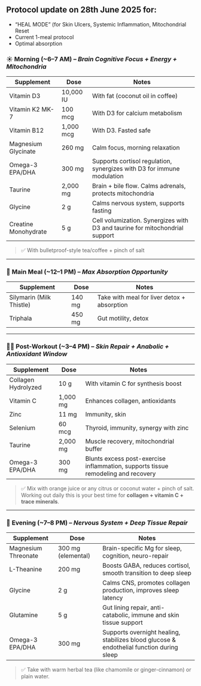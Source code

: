 ## Protocol update on 28th June 2025 for:

* “HEAL MODE” (for Skin Ulcers, Systemic Inflammation, Mitochondrial Reset
* Current 1-meal protocol
* Optimal absorption

### ☀️ **Morning (\~6–7 AM)** – *Brain Cognitive Focus + Energy + Mitochondria*

| Supplement            | Dose         | Notes                                                                         |
| --------------------- | ------------ | ----------------------------------------------------------------------------- |
| Vitamin D3            | 10,000 IU    | With fat (coconut oil in coffee)                                              |
| Vitamin K2 MK-7       | 100 mcg      | With D3 for calcium metabolism                                                |
| Vitamin B12           | 1,000 mcg    | With D3. Fasted safe                                                          |
| Magnesium Glycinate   | 260 mg       | Calm focus, morning relaxation                                                |
| Omega-3 EPA/DHA       | 300 mg       | Supports cortisol regulation, synergizes with D3 for immune modulation        |
| Taurine               | 2,000 mg     | Brain + bile flow. Calms adrenals, protects mitochondria                      |
| Glycine               | 2 g          | Calms nervous system, supports fasting                                        |
| Creatine Monohydrate  | 5 g          | Cell volumization. Synergizes with D3 and taurine for mitochondrial support   |

> ✅ With bulletproof-style tea/coffee + pinch of salt

---

### 🍲 **Main Meal (\~12–1 PM)** – *Max Absorption Opportunity*

| Supplement                   | Dose   | Notes                                                 |
| ---------------------------- | ------ | ----------------------------------------------------- |
| Silymarin (Milk Thistle)     | 140 mg | Take with meal for liver detox + absorption           |
| Triphala                     | 450 mg | Gut motility, detox                                   |

---

### 🏋️‍♂️ **Post-Workout (\~3–4 PM)** – *Skin Repair + Anabolic + Antioxidant Window*

| Supplement          | Dose     | Notes                                                                             |
| ------------------- | -------- | --------------------------------------------------------------------------------- |
| Collagen Hydrolyzed | 10 g     | With vitamin C for synthesis boost                                                |
| Vitamin C           | 1,000 mg | Enhances collagen, antioxidants                                                   |
| Zinc                | 11 mg    | Immunity, skin                                                                    |
| Selenium            | 60 mcg   | Thyroid, immunity, synergy with zinc                                              |
| Taurine             | 2,000 mg | Muscle recovery, mitochondrial buffer                                             |
| Omega-3 EPA/DHA     | 300 mg   | Blunts excess post-exercise inflammation, supports tissue remodeling and recovery |

> ✅ Mix with orange juice or any citrus or coconut water + pinch of salt. Working out daily this is your best time for **collagen + vitamin C + trace minerals**.

---

### 🌙 **Evening (\~7–8 PM)** – *Nervous System + Deep Tissue Repair*

| Supplement              | Dose               | Notes                                                                                    |
| ----------------------- | ------------------ | ---------------------------------------------------------------------------------------- |
| Magnesium Threonate     | 300 mg (elemental) | Brain-specific Mg for sleep, cognition, neuro-repair                                     |
| L-Theanine              | 200 mg             | Boosts GABA, reduces cortisol, smooth transition to deep sleep                           |
| Glycine                 | 2 g                | Calms CNS, promotes collagen production, improves sleep latency                          |
| Glutamine               | 5 g                | Gut lining repair, anti-catabolic, immune and skin tissue support                        |
| Omega-3 EPA/DHA         | 300 mg             | Supports overnight healing, stabilizes blood glucose & endothelial function during sleep |

> ✅ Take with warm herbal tea (like chamomile or ginger-cinnamon) or plain water.
